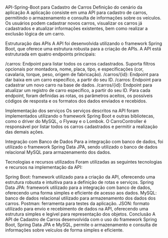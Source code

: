 API-Spring-Boot para Cadastro de Carros
Definição do cenário da aplicação
A aplicação consiste em uma API para cadastro de carros, permitindo o armazenamento e consulta de informações sobre os veículos. Os usuários podem cadastrar novos carros, visualizar os carros já cadastrados e atualizar informações existentes, bem como realizar a exclusão lógica de um carro.

Estruturação das APIs
A API foi desenvolvida utilizando o framework Spring Boot, que oferece uma estrutura robusta para a criação de APIs. A API está estruturada em quatro endpoints principais:

/carros: Endpoint para listar todos os carros cadastrados. Suporta filtros opcionais por montadora, nome, placa, tipo, e especificações (cor, cavalaria, torque, peso, origem de fabricação).
/carros/{id}: Endpoint para dar baixa em um carro específico, a partir do seu ID.
/carros: Endpoint para cadastrar um novo carro na base de dados.
/carros/{id}: Endpoint para atualizar um registro de carro específico, a partir do seu ID.
Para cada endpoint, foram definidas as rotas, os parâmetros aceitos, os possíveis códigos de resposta e os formatos dos dados enviados e recebidos.

Implementação dos serviços
Os serviços descritos na API foram implementados utilizando o framework Spring Boot e outras bibliotecas, como o driver do MySQL, o Flyway e o Lombok. O CarroController é responsável por listar todos os carros cadastrados e permitir a realização das demais ações.

Integração com Banco de Dados
Para a integração com banco de dados, foi utilizado o framework Spring Data JPA, sendo utilizado o banco de dados relacional MySQL para armazenamento dos dados.

Tecnologias e recursos utilizados
Foram utilizadas as seguintes tecnologias e recursos na implementação da API:

Spring Boot: framework utilizado para a criação da API, oferecendo uma estrutura robusta e intuitiva para a definição de rotas e serviços.
Spring Data JPA: framework utilizado para a integração com banco de dados, oferecendo uma forma simples e eficiente de acesso aos dados.
MySQL: banco de dados relacional utilizado para armazenamento dos dados dos carros.
Postman: ferramenta para testes da aplicação.
JSON: formato utilizado para envio e recebimento de dados na API, oferecendo uma estrutura simples e legível para representação dos objetos.
Conclusão
A API de Cadastro de Carros desenvolvida com o uso do framework Spring Boot, Spring Data JPA e MySQL, permite o armazenamento e consulta de informações sobre veículos de forma simples e eficiente.
